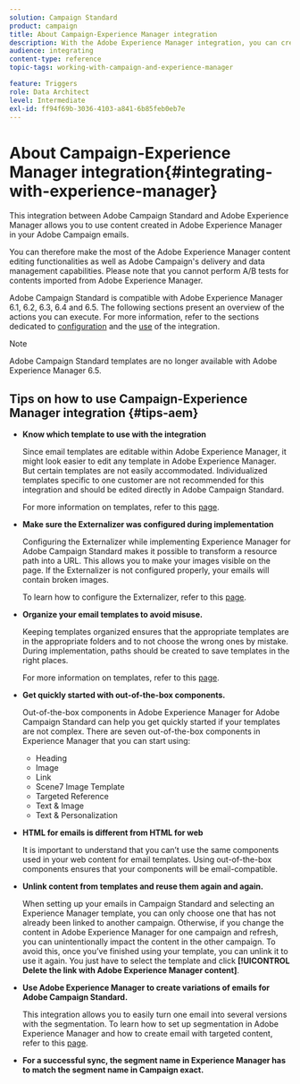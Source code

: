 ```yaml
---
solution: Campaign Standard
product: campaign
title: About Campaign-Experience Manager integration
description: With the Adobe Experience Manager integration, you can create content directly in AEM and use it later on in Adobe Campaign.
audience: integrating
content-type: reference
topic-tags: working-with-campaign-and-experience-manager

feature: Triggers
role: Data Architect
level: Intermediate
exl-id: ff94f69b-3036-4103-a841-6b85feb0eb7e
---
```

# About Campaign-Experience Manager integration{#integrating-with-experience-manager}

This integration between Adobe Campaign Standard and Adobe Experience Manager allows you to use content created in Adobe Experience Manager in your Adobe Campaign emails.

You can therefore make the most of the Adobe Experience Manager content editing functionalities as well as Adobe Campaign's delivery and data management capabilities. Please note that you cannot perform A/B tests for contents imported from Adobe Experience Manager.

Adobe Campaign Standard is compatible with Adobe Experience Manager 6.1, 6.2, 6.3, 6.4 and 6.5. The following sections present an overview of the actions you can execute. For more information, refer to the sections dedicated to [configuration](https://docs.adobe.com/content/help/en/experience-manager-65/administering/integration/campaignstandard.html) and the [use](https://docs.adobe.com/content/help/en/experience-manager-65/authoring/aem-adobe-campaign/campaign.html) of the integration.

>[!NOTE]
>
> Adobe Campaign Standard templates are no longer available with Adobe Experience Manager 6.5.

## Tips on how to use Campaign-Experience Manager integration {#tips-aem}

* **Know which template to use with the integration**

    Since email templates are editable within Adobe Experience Manager, it might look easier to edit any template in Adobe Experience Manager. But certain templates are not easily accommodated. Individualized templates specific to one customer are not recommended for this integration and should be edited directly in Adobe Campaign Standard.

    For more information on templates, refer to this [page](https://docs.adobe.com/content/help/en/experience-manager-65/developing/platform/templates/templates.html).

* **Make sure the Externalizer was configured during implementation**

    Configuring the Externalizer while implementing Experience Manager for Adobe Campaign Standard makes it possible to transform a resource path into a URL. This allows you to make your images visible on the page. If the Externalizer is not configured properly, your emails will contain broken images.
    
    To learn how to configure the Externalizer, refer to this [page](https://docs.adobe.com/content/help/en/experience-manager-65/developing/platform/externalizer.html).

* **Organize your email templates to avoid misuse.**

    Keeping templates organized ensures that the appropriate templates are in the appropriate folders and to not choose the wrong ones by mistake. During implementation, paths should be created to save templates in the right places.

    For more information on templates, refer to this [page](https://docs.adobe.com/content/help/en/experience-manager-65/developing/platform/templates/templates.html#template-availability).

* **Get quickly started with out-of-the-box components.**

    Out-of-the-box components in Adobe Experience Manager for Adobe Campaign Standard can help you get quickly started if your templates are not complex.
    There are seven out-of-the-box components in Experience Manager that you can start using:
    
    * Heading
    * Image
    * Link
    * Scene7 Image Template
    * Targeted Reference
    * Text & Image
    * Text & Personalization

* **HTML for emails is different from HTML for web**

    It is important to understand that you can’t use the same components used in your web content for email templates. Using out-of-the-box components ensures that your components will be email-compatible.

* **Unlink content from templates and reuse them again and again.**

    When setting up your emails in Campaign Standard and selecting an Experience Manager template, you can only choose one that has not already been linked to another campaign. Otherwise, if you change the content in Adobe Experience Manager for one campaign and refresh, you can unintentionally impact the content in the other campaign.
    To avoid this, once you’ve finished using your template, you can unlink it to use it again. You just have to select the template and click **[!UICONTROL Delete the link with Adobe Experience Manager content]**.

* **Use Adobe Experience Manager to create variations of emails for Adobe Campaign Standard.**

    This integration allows you to easily turn one email into several versions with the segmentation.
    To learn how to set up segmentation in Adobe Experience Manager and how to create email with targeted content, refer to this [page](https://docs.adobe.com/help/en/experience-manager-65/authoring/aem-adobe-campaign/target-adobe-campaign.html#setting-up-segmentation-in-aem).

* **For a successful sync, the segment name in Experience Manager has to match the segment name in Campaign exact.**
